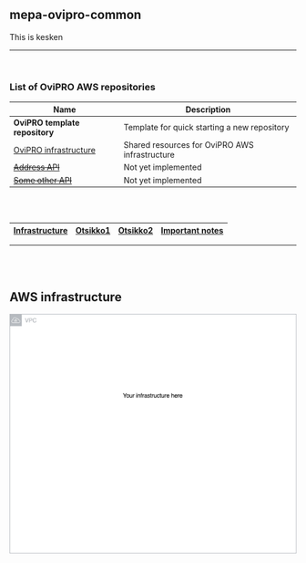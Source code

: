 ## mepa-ovipro-common

This is kesken

---

<br/>

### List of OviPRO AWS repositories

| Name                                                                    | Description                                    |
| ----------------------------------------------------------------------- | ---------------------------------------------- |
| **OviPRO template repository**   | Template for quick starting a new repository                            |
| [OviPRO infrastructure](https://github.com/almamedia/mepa-ovipro-common)                                     | Shared resources for OviPRO AWS infrastructure |                         |
| [~~Address API~~](https://github.com/almamedia/mepa-ovipro-infra)       | Not yet implemented                            |
| [~~Some other API~~](https://github.com/almamedia/mepa-ovipro-infra)    | Not yet implemented                            |

<br/><br/>

| [Infrastructure](#aws-infrastructure) | [Otsikko1](#running) | [Otsikko2](#tests) | [Important notes](#important) |
| :-------------------------------: | :-----------------: | :-------------: | :---------------------------: |

---

<br/><br/>

## AWS infrastructure

![Current infrastructure](./infra/docs/infra.drawio.png)
